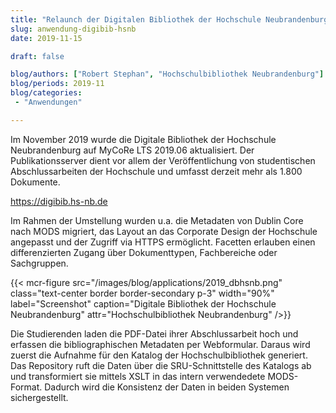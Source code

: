 ```yaml
---
title: "Relaunch der Digitalen Bibliothek der Hochschule Neubrandenburg"
slug: anwendung-digibib-hsnb
date: 2019-11-15

draft: false

blog/authors: ["Robert Stephan", "Hochschulbibliothek Neubrandenburg"]
blog/periods: 2019-11
blog/categories:
 - "Anwendungen"

---
```


Im November 2019 wurde die Digitale Bibliothek der Hochschule Neubrandenburg auf MyCoRe LTS 2019.06 aktualisiert.
Der Publikationsserver dient vor allem der Veröffentlichung von studentischen Abschlussarbeiten der Hochschule
und umfasst derzeit mehr als 1.800 Dokumente.
<!--more-->

https://digibib.hs-nb.de

Im Rahmen der Umstellung wurden u.a. die Metadaten von Dublin Core nach MODS migriert, das Layout 
an das Corporate Design der Hochschule angepasst und der Zugriff via HTTPS ermöglicht. 
Facetten erlauben einen differenzierten Zugang über Dokumenttypen, Fachbereiche oder Sachgruppen.

{{< mcr-figure src="/images/blog/applications/2019_dbhsnb.png" 
         class="text-center border border-secondary p-3" width="90%" 
         label="Screenshot" caption="Digitale Bibliothek der Hochschule Neubrandenburg" 
         attr="Hochschulbibliothek Neubrandenburg" />}}
         
Die Studierenden laden die PDF-Datei ihrer Abschlussarbeit hoch und erfassen die bibliographischen Metadaten per Webformular.
Daraus wird zuerst die Aufnahme für den Katalog der Hochschulbibliothek generiert.
Das Repository ruft die Daten über die SRU-Schnittstelle des Katalogs ab und transformiert sie mittels XSLT in das intern
verwendedete MODS-Format. Dadurch wird die Konsistenz der Daten in beiden Systemen sichergestellt.

